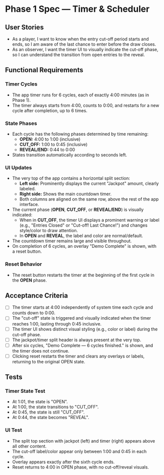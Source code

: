 # Phase 1 Spec — Timer & Scheduler

## User Stories

- As a player, I want to know when the entry cut-off period starts and ends, so I am aware of the last chance to enter before the draw closes.
- As an observer, I want the timer UI to visually indicate the cut-off phase, so I can understand the transition from open entries to the reveal.

## Functional Requirements

### Timer Cycles

- The app timer runs for 6 cycles, each of exactly 4:00 minutes (as in Phase 1).
- The timer always starts from 4:00, counts to 0:00, and restarts for a new cycle after completion, up to 6 times.

### State Phases

- Each cycle has the following phases determined by time remaining:
  - **OPEN:** 4:00 to 1:00 (inclusive)
  - **CUT_OFF:** 1:00 to 0:45 (inclusive)
  - **REVEAL/END:** 0:44 to 0:00
- States transition automatically according to seconds left.

### UI Updates

- The very top of the app contains a horizontal split section:
  - **Left side:** Prominently displays the current "Jackpot" amount, clearly labeled.
  - **Right side:** Shows the main countdown timer.
  - Both columns are aligned on the same row, above the rest of the app interface.
- The current phase (**OPEN**, **CUT_OFF**, or **REVEAL/END**) is visually indicated:
  - When in **CUT_OFF**, the timer UI displays a prominent warning or label (e.g., "Entries Closed" or "Cut-off! Last Chance!") and changes style/color to draw attention.
  - In **OPEN** and **REVEAL**, the label and color are normal/default.
- The countdown timer remains large and visible throughout.
- On completion of 6 cycles, an overlay "Demo Complete" is shown, with a reset button.

### Reset Behavior

- The reset button restarts the timer at the beginning of the first cycle in the **OPEN** phase.

## Acceptance Criteria

- [ ] The timer starts at 4:00 independently of system time each cycle and counts down to 0:00.
- [ ] The "cut-off" state is triggered and visually indicated when the timer reaches 1:00, lasting through 0:45 inclusive.
- [ ] The timer UI shows distinct visual styling (e.g., color or label) during the cut-off phase.
- [ ] The jackpot/timer split header is always present at the very top.
- [ ] After six cycles, "Demo Complete — 6 cycles finished." is shown, and the timer does not continue.
- [ ] Clicking reset restarts the timer and clears any overlays or labels, returning to the original OPEN state.

## Tests

### Timer State Test

- At 1:01, the state is "OPEN".
- At 1:00, the state transitions to "CUT_OFF".
- At 0:45, the state is still "CUT_OFF".
- At 0:44, the state becomes "REVEAL".

### UI Test

- The split top section with jackpot (left) and timer (right) appears above all other content.
- The cut-off label/color appear only between 1:00 and 0:45 in each cycle.
- Overlay appears exactly after the sixth cycle ends.
- Reset returns to 4:00 in OPEN phase, with no cut-off/reveal visuals.